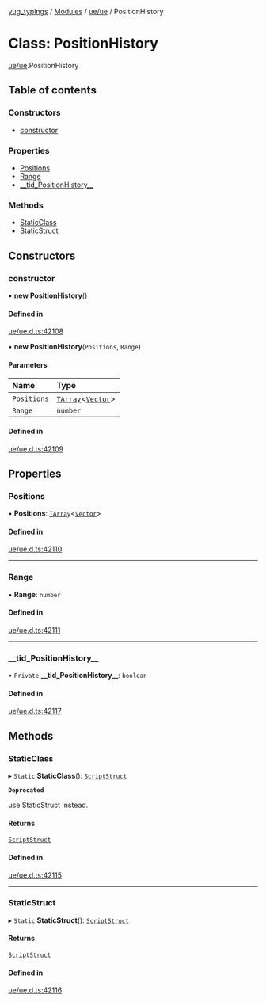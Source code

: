 [yug_typings](../README.md) / [Modules](../modules.md) / [ue/ue](../modules/ue_ue.md) / PositionHistory

# Class: PositionHistory

[ue/ue](../modules/ue_ue.md).PositionHistory

## Table of contents

### Constructors

- [constructor](ue_ue.PositionHistory.md#constructor)

### Properties

- [Positions](ue_ue.PositionHistory.md#positions)
- [Range](ue_ue.PositionHistory.md#range)
- [\_\_tid\_PositionHistory\_\_](ue_ue.PositionHistory.md#__tid_positionhistory__)

### Methods

- [StaticClass](ue_ue.PositionHistory.md#staticclass)
- [StaticStruct](ue_ue.PositionHistory.md#staticstruct)

## Constructors

### constructor

• **new PositionHistory**()

#### Defined in

[ue/ue.d.ts:42108](https://github.com/YugMetaverse/yug_typings/blob/25cad34/ue/ue.d.ts#L42108)

• **new PositionHistory**(`Positions`, `Range`)

#### Parameters

| Name | Type |
| :------ | :------ |
| `Positions` | [`TArray`](../interfaces/ue_puerts.TArray.md)<[`Vector`](ue_ue_s.Vector.md)\> |
| `Range` | `number` |

#### Defined in

[ue/ue.d.ts:42109](https://github.com/YugMetaverse/yug_typings/blob/25cad34/ue/ue.d.ts#L42109)

## Properties

### Positions

• **Positions**: [`TArray`](../interfaces/ue_puerts.TArray.md)<[`Vector`](ue_ue_s.Vector.md)\>

#### Defined in

[ue/ue.d.ts:42110](https://github.com/YugMetaverse/yug_typings/blob/25cad34/ue/ue.d.ts#L42110)

___

### Range

• **Range**: `number`

#### Defined in

[ue/ue.d.ts:42111](https://github.com/YugMetaverse/yug_typings/blob/25cad34/ue/ue.d.ts#L42111)

___

### \_\_tid\_PositionHistory\_\_

• `Private` **\_\_tid\_PositionHistory\_\_**: `boolean`

#### Defined in

[ue/ue.d.ts:42117](https://github.com/YugMetaverse/yug_typings/blob/25cad34/ue/ue.d.ts#L42117)

## Methods

### StaticClass

▸ `Static` **StaticClass**(): [`ScriptStruct`](ue_ue.ScriptStruct.md)

**`Deprecated`**

use StaticStruct instead.

#### Returns

[`ScriptStruct`](ue_ue.ScriptStruct.md)

#### Defined in

[ue/ue.d.ts:42115](https://github.com/YugMetaverse/yug_typings/blob/25cad34/ue/ue.d.ts#L42115)

___

### StaticStruct

▸ `Static` **StaticStruct**(): [`ScriptStruct`](ue_ue.ScriptStruct.md)

#### Returns

[`ScriptStruct`](ue_ue.ScriptStruct.md)

#### Defined in

[ue/ue.d.ts:42116](https://github.com/YugMetaverse/yug_typings/blob/25cad34/ue/ue.d.ts#L42116)
